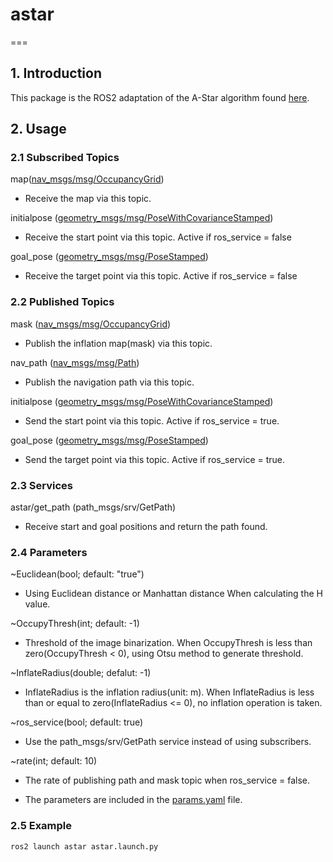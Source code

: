 # astar
===
  
## 1. Introduction
This package is the ROS2 adaptation of the A-Star algorithm found [here](https://github.com/lh9171338/Astar).

## 2. Usage
### 2.1 Subscribed Topics  
map([nav_msgs/msg/OccupancyGrid](https://docs.ros.org/en/humble/p/nav_msgs/interfaces/msg/OccupancyGrid.html))    
- Receive the map via this topic.

initialpose ([geometry_msgs/msg/PoseWithCovarianceStamped](https://docs.ros.org/en/humble/p/geometry_msgs/interfaces/msg/PoseWithCovarianceStamped.html))  
- Receive the start point via this topic. Active if ros_service = false

goal_pose ([geometry_msgs/msg/PoseStamped](https://docs.ros.org/en/humble/p/geometry_msgs/interfaces/msg/PoseStamped.html))   
- Receive the target point via this topic. Active if ros_service = false

### 2.2 Published Topics  
mask ([nav_msgs/msg/OccupancyGrid](https://docs.ros.org/en/humble/p/nav_msgs/interfaces/msg/OccupancyGrid.html))  
- Publish the inflation map(mask) via this topic.  

nav_path ([nav_msgs/msg/Path](https://docs.ros.org/en/humble/p/nav_msgs/interfaces/msg/Path.html))  
- Publish the navigation path via this topic.

initialpose ([geometry_msgs/msg/PoseWithCovarianceStamped](https://docs.ros.org/en/humble/p/geometry_msgs/interfaces/msg/PoseWithCovarianceStamped.html))  
- Send the start point via this topic. Active if ros_service = true.

goal_pose ([geometry_msgs/msg/PoseStamped](https://docs.ros.org/en/humble/p/geometry_msgs/interfaces/msg/PoseStamped.html))   
- Send the target point via this topic. Active if ros_service = true.

### 2.3 Services
astar/get_path (path_msgs/srv/GetPath)
- Receive start and goal positions and return the path found.

### 2.4 Parameters  
~Euclidean(bool; default: "true")  
- Using Euclidean distance or Manhattan distance When calculating the H value.

~OccupyThresh(int; default: -1)  
- Threshold of the image binarization. When OccupyThresh is less than zero(OccupyThresh < 0), using Otsu method to generate threshold.

~InflateRadius(double; defalut: -1)  
- InflateRadius is the inflation radius(unit: m). When InflateRadius is less than or equal to zero(InflateRadius <= 0), no inflation operation is taken.

~ros_service(bool; default: true)  
- Use the path_msgs/srv/GetPath service instead of using subscribers.

~rate(int; default: 10)  
- The rate of publishing path and mask topic when ros_service = false.

- The parameters are included in the [params.yaml](config/params.yaml) file.

### 2.5 Example  
```
ros2 launch astar astar.launch.py
```



